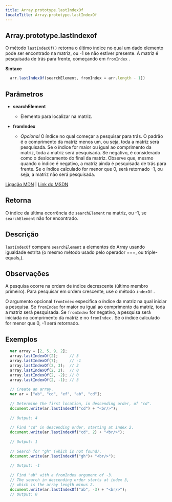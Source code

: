 ```yaml
---
title: Array.prototype.lastIndexOf
localeTitle: Array.prototype.lastIndexOf
---
```

## Array.prototype.lastIndexof

O método `lastIndexOf()` retorna o último índice no qual um dado elemento pode ser encontrado na matriz, ou -1 se não estiver presente. A matriz é pesquisada de trás para frente, começando em `fromIndex` .

**Sintaxe**

```javascript
  arr.lastIndexOf(searchElement, fromIndex = arr.length - 1]) 
```

## Parâmetros

*   **searchElement**
    
    *   Elemento para localizar na matriz.
*   **fromIndex**
    
    *   _Opcional_ O índice no qual começar a pesquisar para trás. O padrão é o comprimento da matriz menos um, ou seja, toda a matriz será pesquisada. Se o índice for maior ou igual ao comprimento da matriz, toda a matriz será pesquisada. Se negativo, é considerado como o deslocamento do final da matriz. Observe que, mesmo quando o índice é negativo, a matriz ainda é pesquisada de trás para frente. Se o índice calculado for menor que 0, será retornado -1, ou seja, a matriz não será pesquisada.

[Ligação MDN](https://developer.mozilla.org/en-US/docs/Web/JavaScript/Reference/Global_Objects/Array/lastIndexOf) | [Link do MSDN](https://msdn.microsoft.com/en-us/LIBRary/ff679972%28v=vs.94%29.aspx)

## Retorna

O índice da última ocorrência de `searchElement` na matriz, ou -1, se `searchElement` não for encontrado.

## Descrição

`lastIndexOf` compara `searchElement` a elementos do Array usando igualdade estrita (o mesmo método usado pelo operador ===, ou triple-equals,).

## Observações

A pesquisa ocorre na ordem de índice decrescente (último membro primeiro). Para pesquisar em ordem crescente, use o método `indexOf` .

O argumento opcional `fromIndex` especifica o índice da matriz na qual iniciar a pesquisa. Se `fromIndex` for maior ou igual ao comprimento da matriz, toda a matriz será pesquisada. Se `fromIndex` for negativo, a pesquisa será iniciada no comprimento da matriz e no `fromIndex` . Se o índice calculado for menor que 0, -1 será retornado.

## Exemplos

```javascript
  var array = [2, 5, 9, 2]; 
  array.lastIndexOf(2);     // 3 
  array.lastIndexOf(7);     // -1 
  array.lastIndexOf(2, 3);  // 3 
  array.lastIndexOf(2, 2);  // 0 
  array.lastIndexOf(2, -2); // 0 
  array.lastIndexOf(2, -1); // 3 
 
  // Create an array. 
  var ar = ["ab", "cd", "ef", "ab", "cd"]; 
 
  // Determine the first location, in descending order, of "cd". 
  document.write(ar.lastIndexOf("cd") + "<br/>"); 
 
  // Output: 4 
 
  // Find "cd" in descending order, starting at index 2. 
  document.write(ar.lastIndexOf("cd", 2) + "<br/>"); 
 
  // Output: 1 
 
  // Search for "gh" (which is not found). 
  document.write(ar.lastIndexOf("gh")+ "<br/>"); 
 
  // Output: -1 
 
  // Find "ab" with a fromIndex argument of -3. 
  // The search in descending order starts at index 3, 
  // which is the array length minus 2. 
  document.write(ar.lastIndexOf("ab", -3) + "<br/>"); 
  // Output: 0 

```